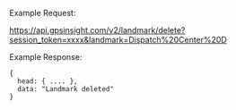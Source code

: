 Example Request:

https://api.gpsinsight.com/v2/landmark/delete?session_token=xxxx&landmark=Dispatch%20Center%20D

Example Response:

    {
      head: { .... },
      data: "Landmark deleted"
    }
